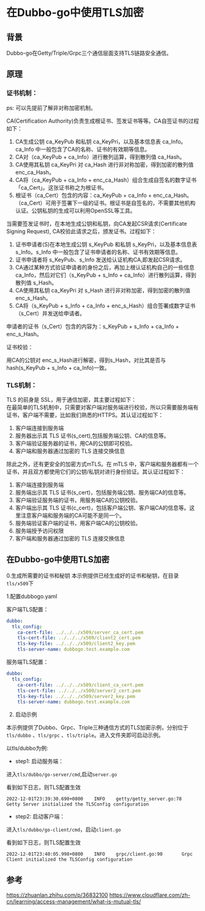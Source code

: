 # 在Dubbo-go中使用TLS加密  

## 背景  

Dubbo-go在Getty/Triple/Grpc三个通信层面支持TLS链路安全通信。  

## 原理  

### 证书机制： 

ps: 可以先提前了解非对称加密机制。

CA(Certification Authority)负责生成根证书、签发证书等等。CA自签证书的过程如下： 

1. CA生成公钥 ca_KeyPub 和私钥 ca_KeyPri，以及基本信息表 ca_Info。ca_Info 中一般包含了CA的名称、证书的有效期等信息。
2. CA对（ca_KeyPub + ca_Info）进行散列运算，得到散列值 ca_Hash。
3. CA使用其私钥 ca_KeyPri 对 ca_Hash 进行非对称加密，得到加密的散列值 enc_ca_Hash。
4. CA将（ca_KeyPub + ca_Info + enc_ca_Hash）组合生成自签名的数字证书「ca_Cert」。这张证书称之为根证书。
5. 根证书（ca_Cert）包含的内容：ca_KeyPub + ca_Info + enc_ca_Hash。
（ca_Cert）可用于签署下一级的证书。根证书是自签名的，不需要其他机构认证。公钥私钥的生成可以利用OpenSSL等工具。

当需要签发证书时，在本地生成公钥和私钥，向CA发起CSR请求(Certificate Signing Request), CA校验此请求之后，颁发证书。过程如下：  

1. 证书申请者(S)在本地生成公钥 s_KeyPub 和私钥 s_KeyPri，以及基本信息表 s_Info。s_Info 中一般包含了证书申请者的名称、证书有效期等信息。
2. 证书申请者将 s_KeyPub、s_Info 发送给认证机构CA,即发起CSR请求。
3. CA通过某种方式验证申请者的身份之后，再加上根认证机构自己的一些信息 ca_Info，然后对它们（s_KeyPub + s_Info + ca_Info）进行散列运算，得到散列值 s_Hash。
4. CA使用其私钥 ca_KeyPri 对 s_Hash 进行非对称加密，得到加密的散列值 enc_s_Hash。
5. CA将（s_KeyPub + s_Info + ca_Info + enc_s_Hash）组合签署成数字证书（s_Cert）并发送给申请者。

申请者的证书（s_Cert）包含的内容为：s_KeyPub + s_Info + ca_Info + enc_s_Hash。

证书校验： 

用CA的公钥对 enc_s_Hash进行解密，得到s_Hash，对比其是否与 hash(s_KeyPub + s_Info + ca_Info)一致。 

### TLS机制： 
TLS 的前身是 SSL，用于通信加密，其主要过程如下：  
在最简单的TLS机制中，只需要对客户端对服务端进行校验，所以只需要服务端有证书，客户端不需要，比如我们熟悉的HTTPS。其认证过程如下：  
1. 客户端连接到服务端
2. 服务器出示其 TLS 证书(s_cert),包括服务端公钥、CA的信息等。
3. 客户端验证服务器的证书，用CA的公钥即可校验。
4. 客户端和服务器通过加密的 TLS 连接交换信息


除此之外，还有更安全的加密方式mTLS。在 mTLS 中，客户端和服务器都有一个证书，并且双方都使用它们的公钥/私钥对进行身份验证。其认证过程如下： 
1. 客户端连接到服务端
2. 服务端出示其 TLS 证书(s_cert)，包括服务端公钥、服务端CA的信息等。
3. 客户端验证服务端的证书，用服务端CA的公钥校验。
4. 客户端出示其 TLS 证书(c_cert)，包括客户端公钥、客户端CA的信息等。这里注意客户端和服务端的CA可能不是同一个。
5. 服务端验证客户端的证书，用客户端CA的公钥校验。
6. 服务端授予访问权限
7. 客户端和服务器通过加密的 TLS 连接交换信息

## 在Dubbo-go中使用TLS加密

0.生成所需要的证书和秘钥 本示例提供已经生成好的证书和秘钥，在目录`tls/x509`下

1.配置dubbogo.yaml

客户端TLS配置：

```yaml
dubbo:
  tls_config:
    ca-cert-file: ../../../x509/server_ca_cert.pem 
    tls-cert-file: ../../../x509/client2_cert.pem  
    tls-key-file: ../../../x509/client2_key.pem
    tls-server-name: dubbogo.test.example.com
```

服务端TLS配置：

```yaml
dubbo:
  tls_config:
    ca-cert-file: ../../../x509/client_ca_cert.pem
    tls-cert-file: ../../../x509/server2_cert.pem
    tls-key-file: ../../../x509/server2_key.pem
    tls-server-name: dubbogo.test.example.com
```

2. 启动示例  

本示例提供了Dubbo、Grpc、Triple三种通信方式的TLS加密示例，分别位于`tls/dubbo` 、`tls/grpc` 、`tls/triple`。进入文件夹即可启动示例。

以tls/dubbo为例:

* step1: 启动服务端： 

进入`tls/dubbo/go-server/cmd`,启动`server.go`

看到如下日志，则TLS配置生效  

```
2022-12-01T23:39:30.690+0800    INFO    getty/getty_server.go:78        Getty Server initialized the TLSConfig configuration
```

* step2: 启动客户端：   
 
进入`tls/dubbo/go-client/cmd`，启动`client.go`

看到如下日志，则TLS配置生效   

```
2022-12-01T23:40:05.998+0800    INFO    grpc/client.go:90       Grpc Client initialized the TLSConfig configuration
```

## 参考
https://zhuanlan.zhihu.com/p/36832100
https://www.cloudflare.com/zh-cn/learning/access-management/what-is-mutual-tls/